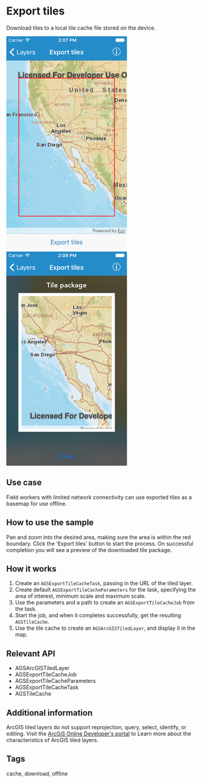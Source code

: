 # Export tiles

Download tiles to a local tile cache file stored on the device.

![Map of tiles to export](export-tiles-1.png)
![Tile package result](export-tiles-2.png)

## Use case

Field workers with limited network connectivity can use exported tiles as a basemap for use offline.

## How to use the sample

Pan and zoom into the desired area, making sure the area is within the red boundary. Click the 'Export tiles' button to start the process. On successful completion you will see a preview of the downloaded tile package.

## How it works

1. Create an `AGSExportTileCacheTask`, passing in the URL of the tiled layer.
2. Create default `AGSExportTileCacheParameters` for the task, specifying the area of interest, minimum scale and maximum scale.
3. Use the parameters and a path to create an `AGSExportTileCacheJob` from the task.
4. Start the job, and when it completes successfully, get the resulting `AGSTileCache`.
5. Use the tile cache to create an `AGSArcGISTiledLayer`, and display it in the map.

## Relevant API

* AGSArcGISTiledLayer
* AGSExportTileCacheJob
* AGSExportTileCacheParameters
* AGSExportTileCacheTask
* AGSTileCache

## Additional information

ArcGIS tiled layers do not support reprojection, query, select, identify, or editing. Visit the [ArcGiS Online Developer's portal](https://developers.arcgis.com/ios/latest/swift/guide/layer-types-described.htm#ESRI_SECTION1_30E7379BE7FE4EC2AF7D8FBFEA7BB4CC) to Learn more about the characteristics of ArcGIS tiled layers.

## Tags

cache, download, offline

